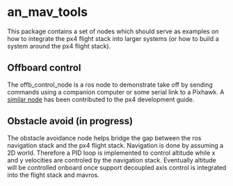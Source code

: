 # an_mav_tools
This package contains a set of nodes which should serve as examples on how to integrate the px4 flight stack into larger systems (or how to build a system around the px4 flight stack).

## Offboard control
The offb_control_node is a ros node to demonstrate take off by sending commands using a companion computer or some serial link to a Pixhawk. A [similar node](http://dev.px4.io/ros-mavros-offboard.html) has been contributed to the px4 development guide.

## Obstacle avoid (in progress)
The obstacle avoidance node helps bridge the gap between the ros navigation stack and the px4 flight stack. Navigation is done by assuming a 2D world. Therefore a PID loop is implemented to control altitude while x and y velocities are controled by the navigation stack. Eventually altitude will be controlled onboard once support decoupled axis control is integrated into the flight stack and mavros.
